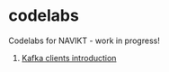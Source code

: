 # codelabs
Codelabs for NAVIKT - work in progress! 

1.  [Kafka clients introduction](https://navikt.github.io/codelabs/kafka-clients-intro-v1)
